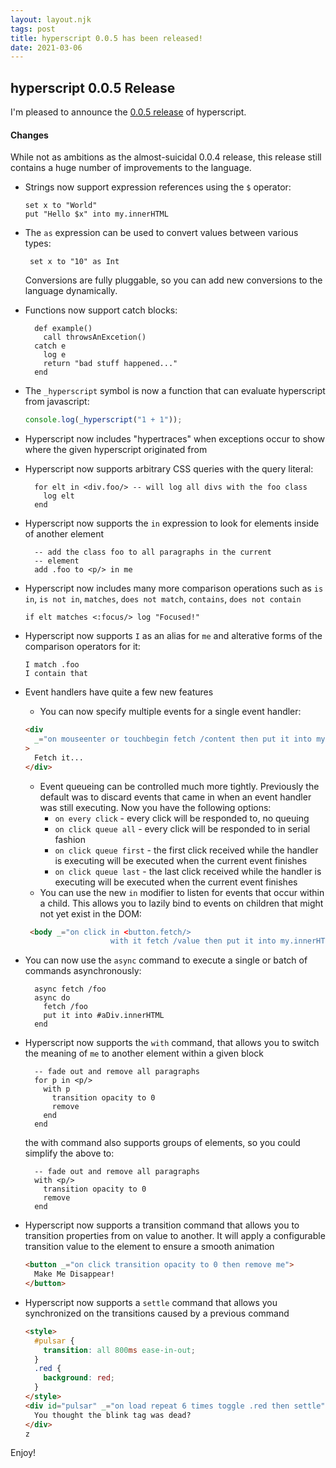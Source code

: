 ```yaml
---
layout: layout.njk
tags: post
title: hyperscript 0.0.5 has been released!
date: 2021-03-06
---
```


## hyperscript 0.0.5 Release

I'm pleased to announce the [0.0.5 release](https://unpkg.com/browse/hyperscript.org@0.0.5/) of hyperscript.

#### Changes

While not as ambitions as the almost-suicidal 0.0.4 release, this release still contains a huge number of improvements
to the language.

- Strings now support expression references using the `$` operator:

  ```text
  set x to "World"
  put "Hello $x" into my.innerHTML
  ```

- The `as` expression can be used to convert values between various types:

  ```text
   set x to "10" as Int
  ```

  Conversions are fully pluggable, so you can add new conversions to the language dynamically.

- Functions now support catch blocks:

  ```text
    def example()
      call throwsAnExcetion()
    catch e
      log e
      return "bad stuff happened..."
    end
  ```

- The `_hyperscript` symbol is now a function that can evaluate hyperscript from javascript:

  ```js
  console.log(_hyperscript("1 + 1"));
  ```

- Hyperscript now includes "hypertraces" when exceptions occur to show where the given hyperscript originated from

- Hyperscript now supports arbitrary CSS queries with the query
  literal:
  ```text
    for elt in <div.foo/> -- will log all divs with the foo class
      log elt
    end
  ```
- Hyperscript now supports the `in` expression to look for elements inside of another element

  ```text
    -- add the class foo to all paragraphs in the current
    -- element
    add .foo to <p/> in me
  ```

- Hyperscript now includes many more comparison operations such as `is in`, `is not in`, `matches`, `does not match`,
  `contains`, `does not contain`

  ```text
  if elt matches <:focus/> log "Focused!"
  ```

- Hyperscript now supports `I` as an alias for `me` and alterative forms of the comparison operators for it:

  ```text
  I match .foo
  I contain that
  ```

- Event handlers have quite a few new features

  - You can now specify multiple events for a single event handler:

  ```html
  <div
    _="on mouseenter or touchbegin fetch /content then put it into my.innerHTML"
  >
    Fetch it...
  </div>
  ```

  - Event queueing can be controlled much more tightly. Previously the default was to discard
    events that came in when an event handler was still executing. Now you have the following
    options:
    - `on every click` - every click will be responded to, no queuing
    - `on click queue all` - every click will be responded to in serial fashion
    - `on click queue first` - the first click received while the handler is executing will be executed when the current event finishes
    - `on click queue last` - the last click received while the handler is executing will be executed when the current event finishes
  - You can use the new `in` modifier to listen for events that occur within a child. This allows you to lazily bind to events on children that might not yet exist in the DOM:

  ```html
   <body _="on click in <button.fetch/>
                     with it fetch /value then put it into my.innerHTML"
  ```

- You can now use the `async` command to execute a single or batch of commands asynchronously:

  ```text
    async fetch /foo
    async do
      fetch /foo
      put it into #aDiv.innerHTML
    end
  ```

- Hyperscript now supports the `with` command, that allows you to switch the meaning of `me` to another element within a given block

  ```text
    -- fade out and remove all paragraphs
    for p in <p/>
      with p
        transition opacity to 0
        remove
      end
    end
  ```

  the with command also supports groups of elements, so you could simplify the above to:

  ```text
    -- fade out and remove all paragraphs
    with <p/>
      transition opacity to 0
      remove
    end
  ```

- Hyperscript now supports a transition command that allows you to transition properties from
  on value to another. It will apply a configurable transition value to the element to ensure
  a smooth animation

  ```html
  <button _="on click transition opacity to 0 then remove me">
    Make Me Disappear!
  </button>
  ```

- Hyperscript now supports a `settle` command that allows you synchronized on the transitions caused by a previous
  command
  ```html
  <style>
    #pulsar {
      transition: all 800ms ease-in-out;
    }
    .red {
      background: red;
    }
  </style>
  <div id="pulsar" _="on load repeat 6 times toggle .red then settle">
    You thought the blink tag was dead?
  </div>
  z
  ```

Enjoy!
